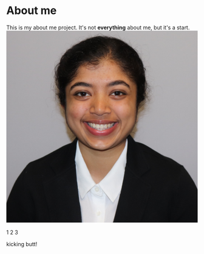 # About me

This is my about me project. It's not **everything** about me, but it's a start.
![Picture of Nikhita](NikhitaShanker.png)

1
2
3

kicking butt!
